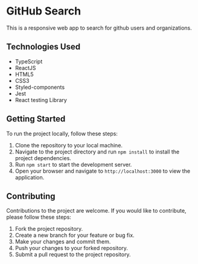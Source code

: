 # GitHub Search

This is a responsive web app to search for github users and organizations.

## Technologies Used

- TypeScript
- ReactJS
- HTML5
- CSS3
- Styled-components
- Jest
- React testing Library

## Getting Started

To run the project locally, follow these steps:

1. Clone the repository to your local machine.
2. Navigate to the project directory and run `npm install` to install the project dependencies.
3. Run `npm start` to start the development server.
4. Open your browser and navigate to `http://localhost:3000` to view the application.

<!-- ## Live Demo
You can view a live demo [here](https://klasha-dash-test.netlify.app/) -->

## Contributing

Contributions to the project are welcome. If you would like to contribute, please follow these steps:

1. Fork the project repository.
2. Create a new branch for your feature or bug fix.
3. Make your changes and commit them.
4. Push your changes to your forked repository.
5. Submit a pull request to the project repository.
